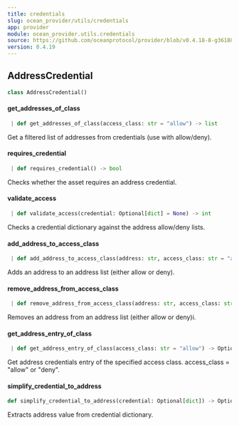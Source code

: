 ```yaml
---
title: credentials
slug: ocean_provider/utils/credentials
app: provider
module: ocean_provider.utils.credentials
source: https://github.com/oceanprotocol/provider/blob/v0.4.18-8-g361885d/ocean_provider/utils/credentials.py
version: 0.4.19
---
```

## AddressCredential

```python
class AddressCredential()
```

#### get\_addresses\_of\_class

```python
 | def get_addresses_of_class(access_class: str = "allow") -> list
```

Get a filtered list of addresses from credentials (use with allow/deny).

#### requires\_credential

```python
 | def requires_credential() -> bool
```

Checks whether the asset requires an address credential.

#### validate\_access

```python
 | def validate_access(credential: Optional[dict] = None) -> int
```

Checks a credential dictionary against the address allow/deny lists.

#### add\_address\_to\_access\_class

```python
 | def add_address_to_access_class(address: str, access_class: str = "allow") -> None
```

Adds an address to an address list (either allow or deny).

#### remove\_address\_from\_access\_class

```python
 | def remove_address_from_access_class(address: str, access_class: str = "allow") -> None
```

Removes an address from an address list (either allow or deny)i.

#### get\_address\_entry\_of\_class

```python
 | def get_address_entry_of_class(access_class: str = "allow") -> Optional[dict]
```

Get address credentials entry of the specified access class. access_class = "allow" or "deny".

#### simplify\_credential\_to\_address

```python
def simplify_credential_to_address(credential: Optional[dict]) -> Optional[str]
```

Extracts address value from credential dictionary.

